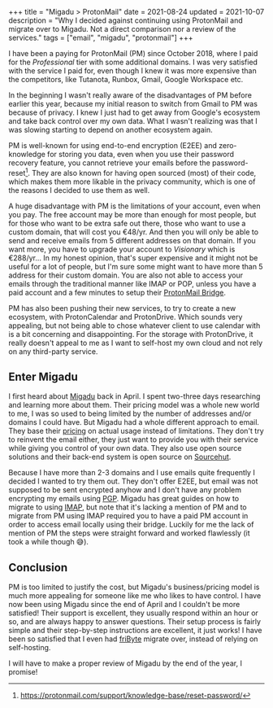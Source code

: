 +++
title = "Migadu > ProtonMail"
date = 2021-08-24
updated = 2021-10-07
description = "Why I decided against continuing using ProtonMail and migrate over to Migadu. Not a direct comparison nor a review of the services."
tags = ["email", "migadu", "protonmail"] 
+++

I have been a paying for ProtonMail (PM) since October 2018, where I paid for the _Professional_ tier with some additional domains. I was very satisfied with the service I paid for, even though I knew it was more expensive than the competitors, like Tutanota, Runbox, Gmail, Google Workspace etc.

In the beginning I wasn't really aware of the disadvantages of PM before earlier this year, because my initial reason to switch from Gmail to PM was because of privacy. I knew I just had to get away from Google's ecosystem and take back control over my own data.
What I wasn't realizing was that I was slowing starting to depend on another ecosystem again.

PM is well-known for using end-to-end encryption (E2EE) and zero-knowledge for storing you data, even when you use their password recovery feature, you cannot retrieve your emails before the password-reset[^1]. They are also known for having open sourced (most) of their code, which makes them more likable in the privacy community, which is one of the reasons I decided to use them as well.

A huge disadvantage with PM is the limitations of your account, even when you pay. The free account may be more than enough for most people, but for those who want to be extra safe out there, those who want to use a custom domain, that will cost you €48/yr. And then you will only be able to send and receive emails from 5 different addresses on that domain. If you want more, you have to upgrade your account to _Visionary_ which is €288/yr... In my honest opinion, that's super expensive and it might not be useful for a lot of people, but I'm sure some might want to have more than 5 address for their custom domain.
You are also not able to access your emails through the traditional manner like IMAP or POP, unless you have a paid account and a few minutes to setup their [ProtonMail Bridge][pm-bridge].

PM has also been pushing their new services, to try to create a new ecosystem, with ProtonCalendar and ProtonDrive. Which sounds very appealing, but not being able to chose whatever client to use calendar with is a bit concerning and disappointing. For the storage with ProtonDrive, it really doesn't appeal to me as I want to self-host my own cloud and not rely on any third-party service.

## Enter Migadu

I first heard about [Migadu][migadu] back in April. I spent two-three days researching and learning more about them. Their pricing model was a whole new world to me, I was so used to being limited by the number of addresses and/or domains I could have. But Migadu had a whole different approach to email. They base their [pricing](https://www.migadu.com/pricing/) on actual usage instead of limitations. They don't try to reinvent the email either, they just want to provide you with their service while giving you control of your own data. They also use open source solutions and their back-end system is open source on [Sourcehut](https://git.sr.ht/~migadu/).

Because I have more than 2-3 domains and I use emails quite frequently I decided I wanted to try them out. They don't offer E2EE, but email was not supposed to be sent encrypted anyhow and I don't have any problem encrypting my emails using [PGP][pgp].
Migadu has great guides on how to migrate to using [IMAP][imap-guide], but note that it's lacking a mention of PM and to migrate from PM using IMAP required you to have a paid PM account in order to access email locally using their bridge. Luckily for me the lack of mention of PM the steps were straight forward and worked flawlessly (it took a while though 😅).

## Conclusion

PM is too limited to justify the cost, but Migadu's business/pricing model is much more appealing for someone like me who likes to have control.
I have now been using Migadu since the end of April and I couldn't be more satisfied! Their support is excellent, they usually respond within an hour or so, and are always happy to answer questions.
Their setup process is fairly simple and their step-by-step instructions are excellent, it just works!
I have been so satisfied that I even had [friByte][fribyte] migrate over, instead of relying on self-hosting.

I will have to make a proper review of Migadu by the end of the year, I promise!

[^1]: https://protonmail.com/support/knowledge-base/reset-password/

[pm-bridge]: https://protonmail.com/bridge/
[migadu]: https://migadu.com
[pgp]: https://en.wikipedia.org/wiki/Pretty_Good_Privacy
[imap-guide]: https://www.migadu.com/guides/imapsync/
[fribyte]: https://fribyte.no
[fribyte]: https://fribyte.no
